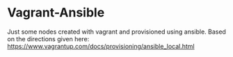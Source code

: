 # Vagrant-Ansible

Just some nodes created with vagrant and provisioned using ansible.
Based on the directions given here: https://www.vagrantup.com/docs/provisioning/ansible_local.html
